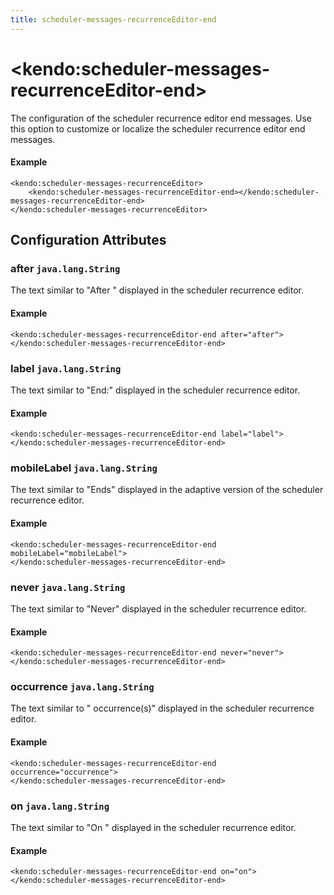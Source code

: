 ```yaml
---
title: scheduler-messages-recurrenceEditor-end
---
```


# \<kendo:scheduler-messages-recurrenceEditor-end\>

The configuration of the scheduler recurrence editor end messages. Use this option to customize or localize the scheduler recurrence editor end messages.

#### Example
    <kendo:scheduler-messages-recurrenceEditor>
        <kendo:scheduler-messages-recurrenceEditor-end></kendo:scheduler-messages-recurrenceEditor-end>
    </kendo:scheduler-messages-recurrenceEditor>

## Configuration Attributes

### after `java.lang.String`

The text similar to "After " displayed in the scheduler recurrence editor.

#### Example
    <kendo:scheduler-messages-recurrenceEditor-end after="after">
    </kendo:scheduler-messages-recurrenceEditor-end>

### label `java.lang.String`

The text similar to "End:" displayed in the scheduler recurrence editor.

#### Example
    <kendo:scheduler-messages-recurrenceEditor-end label="label">
    </kendo:scheduler-messages-recurrenceEditor-end>

### mobileLabel `java.lang.String`

The text similar to "Ends" displayed in the adaptive version of the scheduler recurrence editor.

#### Example
    <kendo:scheduler-messages-recurrenceEditor-end mobileLabel="mobileLabel">
    </kendo:scheduler-messages-recurrenceEditor-end>

### never `java.lang.String`

The text similar to "Never" displayed in the scheduler recurrence editor.

#### Example
    <kendo:scheduler-messages-recurrenceEditor-end never="never">
    </kendo:scheduler-messages-recurrenceEditor-end>

### occurrence `java.lang.String`

The text similar to " occurrence(s)" displayed in the scheduler recurrence editor.

#### Example
    <kendo:scheduler-messages-recurrenceEditor-end occurrence="occurrence">
    </kendo:scheduler-messages-recurrenceEditor-end>

### on `java.lang.String`

The text similar to "On " displayed in the scheduler recurrence editor.

#### Example
    <kendo:scheduler-messages-recurrenceEditor-end on="on">
    </kendo:scheduler-messages-recurrenceEditor-end>

